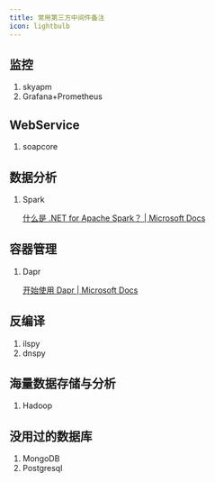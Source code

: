 ```yaml
---
title: 常用第三方中间件备注
icon: lightbulb
---
```


## 监控

1. skyapm
2. Grafana+Prometheus

## WebService

1. soapcore

## 数据分析

1. Spark

   [什么是 .NET for Apache Spark？ | Microsoft Docs](https://docs.microsoft.com/zh-cn/dotnet/spark/what-is-apache-spark-dotnet)

## 容器管理

1. Dapr

   [开始使用 Dapr | Microsoft Docs](https://docs.microsoft.com/zh-cn/dotnet/architecture/dapr-for-net-developers/getting-started)

## 反编译

1. ilspy
2. dnspy

## 海量数据存储与分析

1. Hadoop

## 没用过的数据库

1. MongoDB
2. Postgresql